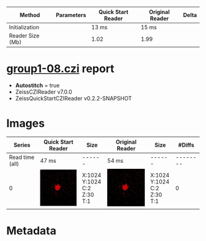 |  Method            | Parameters       | Quick Start Reader | Original Reader | Delta  |
| -------------------|------------------|--------------------|-----------------|------- |
| Initialization     |                  |13 ms|15 ms|        |
| Reader Size (Mb)     |                  |1.02|1.99|        |
# [group1-08.czi](https://zenodo.org/record/7240927/files/group1-08.czi) report
 - **Autostitch** = true
 - ZeissCZIReader v7.0.0
 - ZeissQuickStartCZIReader v0.2.2-SNAPSHOT

# Images 

| Series            | Quick Start Reader | Size | Original Reader | Size | #Diffs |
|-------------------|--------------------|------|-----------------|------|--------|
| Read time (all)   |47 ms|------|54 ms|------|--------|
|0|![group1-08.quick_true.flat_true.stitch_true.series_0.jpg](group1-08/group1-08.quick_true.flat_true.stitch_true.series_0.jpg)|X:1024<br>Y:1024<br>C:2<br>Z:30<br>T:1|![group1-08.quick_false.flat_true.stitch_true.series_0.jpg](group1-08/group1-08.quick_false.flat_true.stitch_true.series_0.jpg)|X:1024<br>Y:1024<br>C:2<br>Z:30<br>T:1|0|

# Metadata

